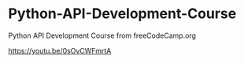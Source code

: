 # Python-API-Development-Course

Python API Development Course from freeCodeCamp.org

https://youtu.be/0sOvCWFmrtA
